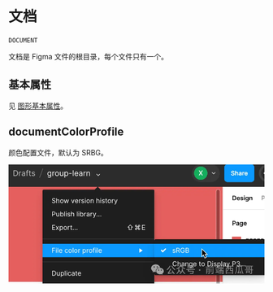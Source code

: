 
# 文档

`DOCUMENT`

文档是 Figma 文件的根目录，每个文件只有一个。

## 基本属性

见 [图形基本属性](/graphics/basic)。

## documentColorProfile

颜色配置文件，默认为 SRBG。

![](../static/fig-doc-color-profile.jpg)

